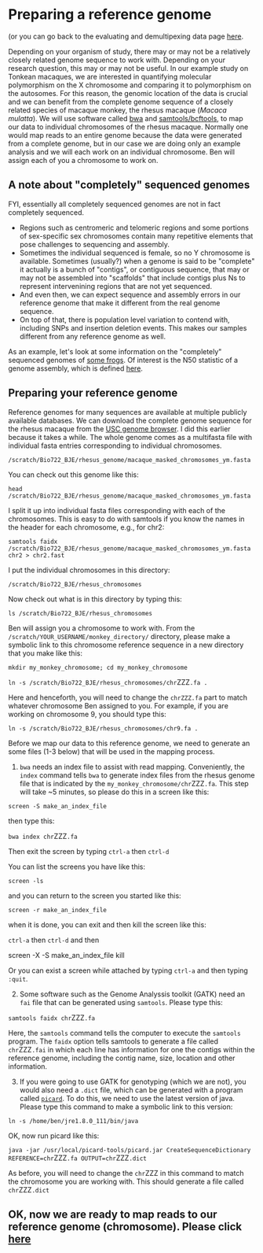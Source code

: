 # Preparing a reference genome
(or you can go back to the evaluating and demultipexing data page [here](https://github.com/evansbenj/BIO722.md/blob/main/1_Evaluating_your_data.md).

Depending on your organism of study, there may or may not be a relatively closely related genome sequence to work with.  Depending on your research question, this may or may not be useful.  In our example study on Tonkean macaques, we are  interested in quantifying molecular polymorphism on the X chromosome and comparing it to polymorphism on the autosomes.  For this reason, the genomic location of the data is crucial and we can benefit from the complete genome sequence of a closely related species of macaque monkey, the rhesus macaque (*Macaca mulatta*).  We will use software called [bwa](http://sourceforge.net/projects/bio-bwa/files) and [samtools/bcftools](http://samtools.sourceforge.net/), to map our data to individual chromosomes of the rhesus macaque.  Normally one would map reads to an entire genome because the data were generated from a complete genome, but in our case we are doing only an example analysis and we will each work on an individual chromosome. Ben will assign each of you a chromosome to work on.

## A note about "completely" sequenced genomes

FYI, essentially all completely sequenced genomes are not in fact completely sequenced.  
- Regions such as centromeric and telomeric regions and some portions of sex-specific sex chromosomes contain many repetitive elements that pose challenges to sequencing and assembly.  
- Sometimes the individual sequenced is female, so no Y chromosome is available.  Sometimes (usually?) when a genome is said to be "complete" it actually is a bunch of "contigs", or contiguous sequence, that may or may not be assembled into "scaffolds" that include contigs plus Ns to represent intervenining regions that are not yet sequenced.  
- And even then, we can expect sequence and assembly errors in our reference genome that make it different from the real genome sequence.  
- On top of that, there is population level variation to contend with, including SNPs and insertion deletion events.  This makes our samples different from any reference genome as well.

As an example, let's look at some information on the "completely" sequenced genomes of [some frogs](http://www.xenbase.org/other/static-xenbase/ftpDatafiles.jsp).  Of interest is the N50 statistic of a genome assembly, which is defined [here](https://en.wikipedia.org/wiki/N50_statistic).

## Preparing your reference genome

Reference genomes for many sequences are available at multiple publicly available databases.  We can download the complete genome sequence for the rhesus macaque from the [USC genome browser](http://hgdownload.cse.ucsc.edu/downloads.html#rhesus).  I did this earlier because it takes a while.  The whole genome comes as a multifasta file with individual fasta entries corresponding to individual chromosomes. 
```
/scratch/Bio722_BJE/rhesus_genome/macaque_masked_chromosomes_ym.fasta
```
You can check out this genome like this:
```
head /scratch/Bio722_BJE/rhesus_genome/macaque_masked_chromosomes_ym.fasta
```
I split it up into individual fasta files corresponding with each of the chromosomes. This is easy to do with samtools if you know the names in the header for each chromosome, e.g., for chr2:
```
samtools faidx /scratch/Bio722_BJE/rhesus_genome/macaque_masked_chromosomes_ym.fasta chr2 > chr2.fast
```

I put the individual chromosomes in this directory:

```
/scratch/Bio722_BJE/rhesus_chromosomes
```

Now check out what is in this directory by typing this:

`ls /scratch/Bio722_BJE/rhesus_chromosomes`

Ben will assign you a chromosome to work with.  From the `/scratch/YOUR_USERNAME/monkey_directory/` directory, please make a symbolic link to this chromosome reference sequence in a new directory that you make like this:

`mkdir my_monkey_chromosome; cd my_monkey_chromosome`

`ln -s /scratch/Bio722_BJE/rhesus_chromosomes/chr`ZZZ`.fa .` 

Here and henceforth, you will need to change the `chrZZZ.fa` part to match whatever chromosome Ben assigned to you.  For example, if you are working on chromosome 9, you should type this:

`ln -s /scratch/Bio722_BJE/rhesus_chromosomes/chr9.fa .` 

Before we map our data to this reference genome, we need to generate an some files (1-3 below) that will be used in the mapping process.  

1. `bwa` needs an index file to assist with read mapping. Conveniently, the `index` command tells `bwa` to generate index files from the rhesus genome file that is indicated by the `my_monkey_chromosome/chr`ZZZ`.fa`. This step will take ~5 minutes, so please do this in a screen like this:
  
  `screen -S make_an_index_file`
  
  then type this:
  
  `bwa index chr`ZZZ`.fa`
  
  Then exit the screen by typing `ctrl-a` then `ctrl-d`
  
  You can list the screens you have like this:
  
  `screen -ls`

  and you can return to the screen you started like this:
  
  `screen -r make_an_index_file`
  
  when it is done, you can exit and then kill the screen like this:
  
  `ctrl-a` then `ctrl-d` and then
  
  screen -X -S make_an_index_file kill

Or you can exist a screen while attached by typing `ctrl-a` and then typing `:quit`.



2. Some software such as the Genome Analyssis toolkit (GATK) need an `fai` file that can be generated using `samtools`.  Please type this:

  `samtools faidx chr`ZZZ`.fa`

  Here, the `samtools` command tells the computer to execute the `samtools` program.  The `faidx` option tells samtools to generate a file called `chr`ZZZ`.fai` in which each line has information for one the contigs within the reference genome, including the contig name, size, location and other information.  

3.  If you were going to use GATK for genotyping (which we are not), you would also need a `.dict` file, which can be generated with a program called [`picard`](http://broadinstitute.github.io/picard/).  To do this, we need to use the latest version of java.  Please type this command to make a symbolic link to this version:

`ln -s /home/ben/jre1.8.0_111/bin/java`

OK, now run picard like this:

  `java -jar /usr/local/picard-tools/picard.jar CreateSequenceDictionary REFERENCE=chr`ZZZ`.fa OUTPUT=chr`ZZZ`.dict`

  As before, you will need to change the `chr`ZZZ in this command to match the chromosome you are working with.  This should generate a file called `chr`ZZZ`.dict`
  
  
  ## OK, now we are ready to map reads to our reference genome (chromosome).  Please click [here](https://github.com/evansbenj/BIO722.md/blob/main/3_read_mapping.md)
